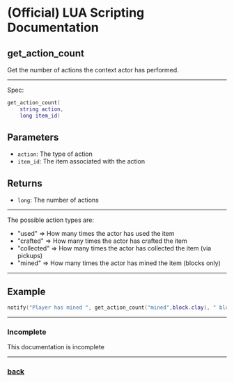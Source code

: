 
# (Official) LUA Scripting Documentation

## get_action_count

Get the number of actions the context actor has performed.

___

Spec:

```lua
get_action_count(
	string action,
	long item_id)
```

## Parameters

- `action`: The type of action
- `item_id`: The item associated with the action

## Returns

- `long`: The number of actions

___

The possible action types are:
- "used" => How many times the actor has used the item
- "crafted" => How many times the actor has crafted the item
- "collected" => How many times the actor has collected the item (via pickups)
- "mined" => How many times the actor has mined the item (blocks only)


___

## Example

```lua
notify("Player has mined ", get_action_count("mined",block.clay), " blocks of clay")
```

___

### Incomplete

This documentation is incomplete

___

### [back](../getters)
